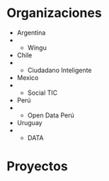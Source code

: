 # Organizaciones

* Argentina
* * Wingu
* Chile
* * Ciudadano Inteligente
* Mexico
* * Social TIC
* Perú
* * Open Data Perú
* Uruguay 
* * DATA

# Proyectos